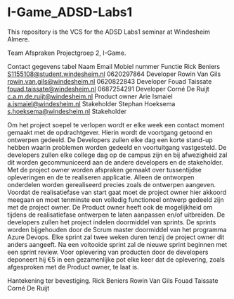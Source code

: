 # I-Game_ADSD-Labs1
This repository is the VCS for the ADSD Labs1 seminar at Windesheim Almere.

Team Afspraken
Projectgroep 2, I-Game.

Contact gegevens tabel
Naam	            Email	                            Mobiel nummer	  Functie
Rick Beniers	    S1155108@student.windesheim.nl	  0620297864	    Developer
Rowin Van Gils	  rowin.van.gils@windesheim.nl	    0620822843	    Developer
Fouad Taissate	  fouad.taissate@windesheim.nl	    0687254291	    Developer
Corné De Ruijt	  c.a.m.de.ruijt@windesheim.nl                      Product owner
Arie Ismaiel	    a.ismaiel@windesheim.nl		                        Stakeholder
Stephan Hoeksema	s.hoeksema@windesheim.nl		                      Stakeholder

Om het project soepel te verlopen wordt er elke week een contact moment gemaakt met de opdrachtgever. Hierin wordt de voortgang getoond en ontwerpen gedeeld. De Developers zullen elke dag een korte stand-up hebben waarin problemen worden gedeeld en voortuitgang vastgesteld.
De developers zullen elke college dag op de campus zijn en bij afwezigheid zal dit worden gecommuniceerd aan de andere developers en de stakeholder.
Met de project owner worden afspraken gemaakt over tussentijdse opleveringen en de te realiseren applicatie. Alleen de ontworpen onderdelen worden gerealiseerd precies zoals de ontwerpen aangeven. Voordat de realisatiefase van start gaat moet de project owner hier akkoord meegaan en moet tenminste een volledig functioneel ontwerp gedeeld zijn met de project owner. De Product owner heeft ook de mogelijkheid om tijdens de realisatiefase ontwerpen te laten aanpassen en/of uitbreiden.
De developers zullen het project indelen doormiddel van sprints. De sprints worden bijgehouden door de Scrum master doormiddel van het programma Azure Devops. Elke sprint zal twee weken duren tenzij de project owner dit anders aangeeft. Na een voltooide sprint zal de nieuwe sprint beginnen met een sprint review. 
Voor oplevering van producten door de developers deponeert hij €5 in een gezamenlijke pot elke keer dat de oplevering, zoals afgesproken met de Product owner, te laat is.
 

Hantekening ter bevestiging.
Rick Beniers	  Rowin Van Gils	  Fouad Taissate	  Corné De Ruijt
			


